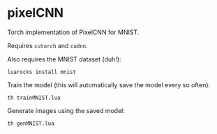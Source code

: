 # pixelCNN
Torch implementation of PixelCNN for MNIST.

Requires `cutorch` and `cudnn`.

Also requires the MNIST dataset (duh!):
```
luarocks install mnist
```
Train the model (this will automatically save the model every so often):
```
th trainMNIST.lua
```
Generate images using the saved model:
```
th genMNIST.lua
```
